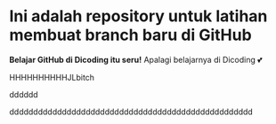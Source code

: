 # Ini adalah repository untuk latihan membuat branch baru di GitHub
**Belajar GitHub di Dicoding itu seru!**
Apalagi belajarnya di Dicoding 💕

HHHHHHHHHHJLbitch

dddddd

ddddddddddddddddddddddddddddddddddddddddddddddddddd
